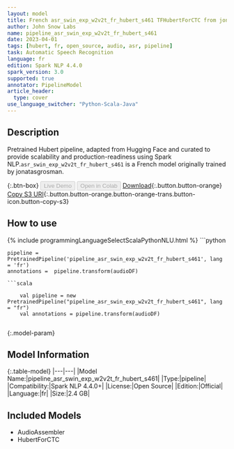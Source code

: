 ```yaml
---
layout: model
title: French asr_swin_exp_w2v2t_fr_hubert_s461 TFHubertForCTC from jonatasgrosman
author: John Snow Labs
name: pipeline_asr_swin_exp_w2v2t_fr_hubert_s461
date: 2023-04-01
tags: [hubert, fr, open_source, audio, asr, pipeline]
task: Automatic Speech Recognition
language: fr
edition: Spark NLP 4.4.0
spark_version: 3.0
supported: true
annotator: PipelineModel
article_header:
  type: cover
use_language_switcher: "Python-Scala-Java"
---
```


## Description

Pretrained  Hubert  pipeline, adapted from Hugging Face and curated to provide scalability and production-readiness using Spark NLP.`asr_swin_exp_w2v2t_fr_hubert_s461` is a French model originally trained by jonatasgrosman.

{:.btn-box}
<button class="button button-orange" disabled>Live Demo</button>
<button class="button button-orange" disabled>Open in Colab</button>
[Download](https://s3.amazonaws.com/auxdata.johnsnowlabs.com/public/models/pipeline_asr_swin_exp_w2v2t_fr_hubert_s461_fr_4.4.0_3.0_1680364460987.zip){:.button.button-orange}
[Copy S3 URI](s3://auxdata.johnsnowlabs.com/public/models/pipeline_asr_swin_exp_w2v2t_fr_hubert_s461_fr_4.4.0_3.0_1680364460987.zip){:.button.button-orange.button-orange-trans.button-icon.button-copy-s3}

## How to use



<div class="tabs-box" markdown="1">
{% include programmingLanguageSelectScalaPythonNLU.html %}
```python

    pipeline = PretrainedPipeline('pipeline_asr_swin_exp_w2v2t_fr_hubert_s461', lang = 'fr')
    annotations =  pipeline.transform(audioDF)
    
```
```scala

    val pipeline = new PretrainedPipeline("pipeline_asr_swin_exp_w2v2t_fr_hubert_s461", lang = "fr")
    val annotations = pipeline.transform(audioDF)
    
```
</div>

{:.model-param}
## Model Information

{:.table-model}
|---|---|
|Model Name:|pipeline_asr_swin_exp_w2v2t_fr_hubert_s461|
|Type:|pipeline|
|Compatibility:|Spark NLP 4.4.0+|
|License:|Open Source|
|Edition:|Official|
|Language:|fr|
|Size:|2.4 GB|

## Included Models

- AudioAssembler
- HubertForCTC